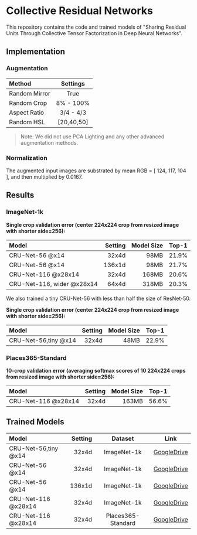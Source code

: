 # Collective Residual Networks
This repository contains the code and trained models of "Sharing Residual Units Through Collective Tensor Factorization in Deep Neural Networks".

## Implementation

### Augmentation

| Method         |  Settings  |
| :------------- | :--------: |
| Random Mirror  |    True    |
| Random Crop    |  8% - 100% |
| Aspect Ratio   |  3/4 - 4/3 |
| Random HSL     | [20,40,50] |

> Note: 
> We did not use PCA Lighting and any other advanced augmentation methods.

### Normalization

The augmented input images are substrated by mean RGB = [ 124, 117, 104 ], and then multiplied by 0.0167.


## Results

### ImageNet-1k

**Single crop validation error (center 224x224 crop from resized image with shorter side=256):**

Model|Setting|Model Size|Top-1
:-----|------:|---------:|:---:
CRU-Net-56 @x14|32x4d|98MB|21.9%
CRU-Net-56 @x14|136x1d|98MB|21.7%
CRU-Net-116 @x28x14|32x4d|168MB|20.6%
CRU-Net-116, wider @x28x14|64x4d|318MB|20.3%

We also trained a tiny CRU-Net-56 with less than half the size of ResNet-50.

**Single crop validation error (center 224x224 crop from resized image with shorter side=256):**

Model|Setting|Model Size|Top-1
:-----|------:|---------:|:---:
CRU-Net-56,tiny @x14|32x4d|48MB|22.9%


### Places365-Standard

**10-crop validation error (averaging softmax scores of 10 224x224 crops from resized image with shorter side=256):**

Model|Setting|Model Size|Top-1
:----|------:|---------:|:---:
CRU-Net-116 @x28x14|32x4d|163MB|56.6%



## Trained Models

Model|Setting|Dataset| Link
:----|------:|:------:|:---:
CRU-Net-56,tiny @x14|32x4d|ImageNet-1k|[GoogleDrive](https://goo.gl/oTG7HJ)
CRU-Net-56 @x14|32x4d|ImageNet-1k|[GoogleDrive](https://goo.gl/AD8Bs0)
CRU-Net-56 @x14|136x1d|ImageNet-1k|[GoogleDrive](https://goo.gl/PEY8al)
CRU-Net-116 @x28x14|32x4d|ImageNet-1k|[GoogleDrive](https://goo.gl/OFyIaD)
CRU-Net-116 @x28x14|32x4d|Places365-Standard|[GoogleDrive](https://goo.gl/6gglTz)





